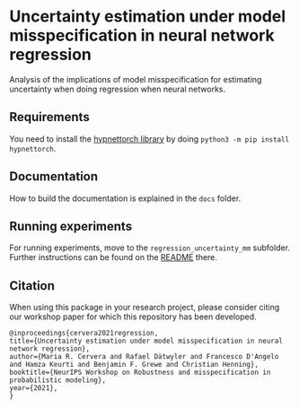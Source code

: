 # Uncertainty estimation under model misspecification in neural network regression

Analysis of the implications of model misspecification for estimating uncertainty when doing regression when neural networks.

## Requirements

You need to install the [hypnettorch library](https://github.com/chrhenning/hypnettorch) by doing `python3 -m pip install hypnettorch`.

## Documentation

How to build the documentation is explained in the `docs` folder.

## Running experiments

For running experiments, move to the `regression_uncertainty_mm` subfolder. Further instructions can be found on the [README](mm_uncertainty/README.rst) there.

## Citation

When using this package in your research project, please consider citing our workshop paper for which this repository has been developed.

```
@inproceedings{cervera2021regression,
title={Uncertainty estimation under model misspecification in neural network regression},
author={Maria R. Cervera and Rafael Dätwyler and Francesco D'Angelo and Hamza Keurti and Benjamin F. Grewe and Christian Henning},
booktitle={NeurIPS Workshop on Robustness and misspecification in probabilistic modeling},
year={2021},
}
```
